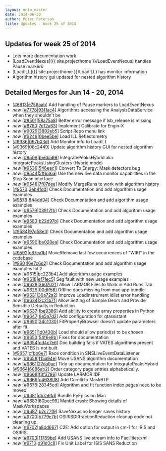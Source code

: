 ```yaml
---
layout: onto_master
date: 2014-06-20
author: Peter Peterson
title: Updates - Week 25 of 2014
---
```

Updates for week 25 of 2014
---------------------------
* Lots more documentation work
* [LoadEventNexus]({{ site.projecthome }}/LoadEventNexus) handles Pause markers
* [LoadILL]({{ site.projecthome }}/LoadILL) has monitor information
* Algorithm history gui updated for nested algorithm history

Detailed Merges for Jun 14 - 20, 2014
-------------------------------------
* \[[#6813](http://trac.mantidproject.org/mantid/ticket/6813)\|[e758aab](https://github.com/mantidproject/mantid/commit/e758aabb6a47680257119a4da167b770822d9b76)\] Add handling of Pause markers to LoadEventNexus
* *new* \[[#7778](http://trac.mantidproject.org/mantid/ticket/7778)\|[93f1ac4](https://github.com/mantidproject/mantid/commit/93f1ac4140c673e02d288658179422ed1b327cb9)\] Algorithms accessing the AnalysisDataService when they shouldn't be
* *new* \[[#8501](http://trac.mantidproject.org/mantid/ticket/8501)\|[58a75a8](https://github.com/mantidproject/mantid/commit/58a75a8c7edde3892aff7759cd51effb22b76454)\] Better error message if lsb_release is missing
* *new* \[[#8760](http://trac.mantidproject.org/mantid/ticket/8760)\|[7d12a63](https://github.com/mantidproject/mantid/commit/7d12a63b344e5970a622397fb8f6d107be18a960)\] Implement Calibrate for Engin-X
* *new* \[[#9029](http://trac.mantidproject.org/mantid/ticket/9029)\|[3882eb5](https://github.com/mantidproject/mantid/commit/3882eb537c73e5e39f659fbd198173092df7e0b1)\] Script Repo menu link
* *new* \[[#9249](http://trac.mantidproject.org/mantid/ticket/9249)\|[0bee5be](https://github.com/mantidproject/mantid/commit/0bee5be62bcfc30f71cb6108a688d0d137721e3a)\] Load ILL Reflectometry
* \[[#9336](http://trac.mantidproject.org/mantid/ticket/9336)\|[097b03d](https://github.com/mantidproject/mantid/commit/097b03dbc16f27d383415ffbff2753e1131bb145)\] Add Monitor info to LoadILL
* \[[#9369](http://trac.mantidproject.org/mantid/ticket/9369)\|[08c2449](https://github.com/mantidproject/mantid/commit/08c2449d2a3c06987dd55c3ae851198a2876c2d4)\] Update algorithm history GUI for nested algorithm history
* *new* \[[#9509](http://trac.mantidproject.org/mantid/ticket/9509)\|[be6b599](https://github.com/mantidproject/mantid/commit/be6b59999ecbc29707ef006c8a77b9d7c8bb87cd)\] IntegratePeaksHybrid aka IntegratePeaksUsingClusters (Hybrid mode)
* *new* \[[#9536](http://trac.mantidproject.org/mantid/ticket/9536)\|[546eac1](https://github.com/mantidproject/mantid/commit/546eac18d996a72a523ff178dd0ef94128e99c01)\] Convert To Energy: Mask detectors bug
* *new* \[[#9544](http://trac.mantidproject.org/mantid/ticket/9544)\|[5ff636a](https://github.com/mantidproject/mantid/commit/5ff636a6ca45b4a5fb75b5367a44f76904d37762)\] Use the new live data monitor capabilities in the Step Scan interface
* *new* \[[#9548](http://trac.mantidproject.org/mantid/ticket/9548)\|[7f07dee](https://github.com/mantidproject/mantid/commit/7f07deecad235ab6d8662339570caa1ea1c86a74)\] Modify MergeRuns to work with algorithm history
* \[[#9570](http://trac.mantidproject.org/mantid/ticket/9570)\|[3eb4fdd](https://github.com/mantidproject/mantid/commit/3eb4fdd5df5c1633f5d1607e2d140668a4606400)\] Check Documentation and add algorithm usage examples
* \[[#9578](http://trac.mantidproject.org/mantid/ticket/9578)\|[844dd04](https://github.com/mantidproject/mantid/commit/844dd04dff6e880f9489f8c8a0a53c6edb27f4c8)\] Check Documentation and add algorithm usage examples
* *new* \[[#9579](http://trac.mantidproject.org/mantid/ticket/9579)\|[03912fb](https://github.com/mantidproject/mantid/commit/03912fb17be9e1d28d3fb43384def70f6ef5e5db)\] Check Documentation and add algorithm usage examples
* *new* \[[#9583](http://trac.mantidproject.org/mantid/ticket/9583)\|[b22d97b](https://github.com/mantidproject/mantid/commit/b22d97b08ba17ee2fae22f0f6d8759e236491bf4)\] Check Documentation and add algorithm usage examples
* \[[#9584](http://trac.mantidproject.org/mantid/ticket/9584)\|[97d58e3](https://github.com/mantidproject/mantid/commit/97d58e3f830332f395b3ee4bf5dfa520b568121d)\] Check Documentation and add algorithm usage examples
* *new* \[[#9590](http://trac.mantidproject.org/mantid/ticket/9590)\|[be028ea](https://github.com/mantidproject/mantid/commit/be028ea032004c5f0c1f5dd91c12151f46719a62)\] Check Documentation and add algorithm usage examples
* \[[#9592](http://trac.mantidproject.org/mantid/ticket/9592)\|[c87ea1b](https://github.com/mantidproject/mantid/commit/c87ea1b6197dcf8deb84ecf39e54769d2a14b1d4)\] Move/Remove last few occurrences of "WIKI" in the codebase
* \[[#9601](http://trac.mantidproject.org/mantid/ticket/9601)\|[6e7c6d2](https://github.com/mantidproject/mantid/commit/6e7c6d24b52bef13c4c21f2b094ff2093843e130)\] Check Documentation and add algorithm usage examples lot 2
* *new* \[[#9615](http://trac.mantidproject.org/mantid/ticket/9615)\|[bc223b4](https://github.com/mantidproject/mantid/commit/bc223b46e37a37106b6861120878e33144aba656)\] Add algorithm usage examples
* *new* \[[#9618](http://trac.mantidproject.org/mantid/ticket/9618)\|[ef7fec5](https://github.com/mantidproject/mantid/commit/ef7fec5e0ed05d3b5c89aaba599614b90b08241d)\] Seg fault with new usage examples
* *new* \[[#9628](http://trac.mantidproject.org/mantid/ticket/9628)\|[3607021](https://github.com/mantidproject/mantid/commit/3607021c3197dcb9e0a887e817ad2362eb173b10)\] Allow LARMOR Files to Work in Add Runs Tab
* *new* \[[#9629](http://trac.mantidproject.org/mantid/ticket/9629)\|[00dff56](https://github.com/mantidproject/mantid/commit/00dff56ec1e595b73b221bf90296ca8ab4176730)\] Offline docs missing from mac app bundle
* *new* \[[#9631](http://trac.mantidproject.org/mantid/ticket/9631)\|[30a72a2](https://github.com/mantidproject/mantid/commit/30a72a2d09388a9b5406439d56ac672bab11962f)\] Improve LoadInstrument idlist error handling
* *new* \[[#9634](http://trac.mantidproject.org/mantid/ticket/9634)\|[2c21b7f](https://github.com/mantidproject/mantid/commit/2c21b7ff7702d7af74516d9808ace5b83c147242)\] Allow Setting of Sample Geom and Provide Sensible Defaults in Reduction
* *new* \[[#9637](http://trac.mantidproject.org/mantid/ticket/9637)\|[fbe9386](https://github.com/mantidproject/mantid/commit/fbe93866be813b42ac87d1f632321dd05e91a5d9)\] Add ability to create array properties in Python
* *new* \[[#9647](http://trac.mantidproject.org/mantid/ticket/9647)\|[8e5a7d2](https://github.com/mantidproject/mantid/commit/8e5a7d20e5a8170fd9845041850acff0c151e0da)\] Add configuration for qtassistant
* *new* \[[#9650](http://trac.mantidproject.org/mantid/ticket/9650)\|[34c1030](https://github.com/mantidproject/mantid/commit/34c103050f8ccb460878bb5d9c1fa0ebbfd49675)\] FitPropertyBrowser doesn't update parameters after fit.
* *new* \[[#9651](http://trac.mantidproject.org/mantid/ticket/9651)\|[1d0430b](https://github.com/mantidproject/mantid/commit/1d0430b306cdc2edd46dc713f819d6e87307714e)\] Load should allow period(s) to be chosen
* *new* \[[#9653](http://trac.mantidproject.org/mantid/ticket/9653)\|[54f6e8b](https://github.com/mantidproject/mantid/commit/54f6e8b417f308587dcae55521ef7eb9f2701f78)\] Fixes for documentation
* *new* \[[#9654](http://trac.mantidproject.org/mantid/ticket/9654)\|[cd4c7e6](https://github.com/mantidproject/mantid/commit/cd4c7e632ce3e7ffbf9f215372c4c79dd40b9d27)\] Doc building fails if VATES algorithms present and VATES is not built
* \[[#9657](http://trac.mantidproject.org/mantid/ticket/9657)\|[cfbb6e7](https://github.com/mantidproject/mantid/commit/cfbb6e76ed0751334ba6319abb4a24fad57ddb2c)\] Race condition in SNSLIveEventDataListener
* *new* \[[#9658](http://trac.mantidproject.org/mantid/ticket/9658)\|[f15a94e](https://github.com/mantidproject/mantid/commit/f15a94e810031b5409f2a399ef5a0f6fb5eb0709)\] Move USANS algorithm documentation
* *new* \[[#9661](http://trac.mantidproject.org/mantid/ticket/9661)\|[27da0ac](https://github.com/mantidproject/mantid/commit/27da0ac03fbb8a754a380782e86ecdf753a67306)\] Tidy up documentation for IntegratePeaksHybrid
* \[[#9664](http://trac.mantidproject.org/mantid/ticket/9664)\|[6886ab2](https://github.com/mantidproject/mantid/commit/6886ab223b86282f9e7a2de26bfd3ee8cefb0bc8)\] Order category page entries alphabetically.
* *new* \[[#9668](http://trac.mantidproject.org/mantid/ticket/9668)\|[f3f3786](https://github.com/mantidproject/mantid/commit/f3f3786500efd9d0ebb7e9a4b019a11c0c2798aa)\] Update LARMOR IDF
* *new* \[[#9669](http://trac.mantidproject.org/mantid/ticket/9669)\|[c463808](https://github.com/mantidproject/mantid/commit/c463808780ff72ea9dd6aaf80856b3b110055d52)\] Add Corelli to MaskBTP
* *new* \[[#9678](http://trac.mantidproject.org/mantid/ticket/9678)\|[28345ed](https://github.com/mantidproject/mantid/commit/28345edfe79481bbca61a2099db30540ed31a722)\] Algorithm and fit function index pages need to be moved
* *new* \[[#9681](http://trac.mantidproject.org/mantid/ticket/9681)\|[db7a6fd](https://github.com/mantidproject/mantid/commit/db7a6fdf43c8a28600172c80ad6be36fd01e6120)\] Bundle PyEpics on Mac
* *new* \[[#9683](http://trac.mantidproject.org/mantid/ticket/9683)\|[60bec99](https://github.com/mantidproject/mantid/commit/60bec995fbd4172871d9d4e97d54b0e61030ac7c)\] Mantid crash: Showing details of MaskWorkspaces
* *new* \[[#9687](http://trac.mantidproject.org/mantid/ticket/9687)\|[b2c77f9](https://github.com/mantidproject/mantid/commit/b2c77f971db53aca5a3d900937d6201844945c47)\] SaveNexus no longer saves history
* *new* \[[#9700](http://trac.mantidproject.org/mantid/ticket/9700)\|[b779e7b](https://github.com/mantidproject/mantid/commit/b779e7b756a7d7e1431deea6e622157baf03960e)\] OSIRISDiffractionReduction cleanup code not cleaning up.
* *new* \[[#9702](http://trac.mantidproject.org/mantid/ticket/9702)\|[a8dd667](https://github.com/mantidproject/mantid/commit/a8dd667c7d64b082bd5f7bc5b4c4d7676a40f770)\] C2E: Add option for output in cm-1 for IRIS and OSIRIS.
* *new* \[[#9703](http://trac.mantidproject.org/mantid/ticket/9703)\|[11769be](https://github.com/mantidproject/mantid/commit/11769befa39a918324ed882c751e0772d8314328)\] Add USANS live stream info to Facilities.xml
* *new* \[[#9710](http://trac.mantidproject.org/mantid/ticket/9710)\|[d91d0c9](https://github.com/mantidproject/mantid/commit/d91d0c9c0d15d4e42de850f03156a4c40890a798)\] Fix Unit Label for ISIS SANS Reduction
